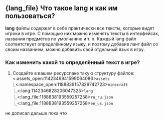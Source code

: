 ## {lang_file} Что такое lang и как им пользоваться?
**lang** файлы содержат в себе практически все тексты, которые видят игроки в игре. С помощью них можно изменять тексты в интерфейсах, названия предметов по умолчанию и т. п. Каждый lang файл соответствует определённому языку, и поэтому добавив ланг файл со своим названием, можно добавить свой отдельный язык в игру.

### Как изменить какой то определённый текст в игре?
1. Создайте в вашем ресурспаке такую структуру файлов:
<:assets_open:1142346941599064086>`assets`
⎿<:namespace_open:1188839157829742723>`minecraft`
　⎿<:lang:1142346828206047325>`lang`
　　⎿<:lang_file:1188838193559257258>`ru_ru.json`
　　⎿<:lang_file:1188838193559257258>`en_us.json`

не дописал дальше пока что